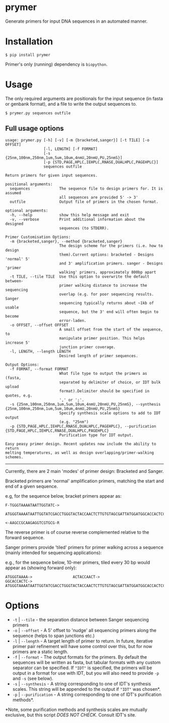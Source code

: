# prymer

Generate primers for input DNA sequences in an automated manner.

# Installation

    $ pip install prymer

Primer's only (running) dependency is `biopython`.

# Usage

The only required arguments are positionals for the input sequence (in fasta or genbank format),
and a file to write the output sequences to.

    $ prymer.py sequences outfile

## Full usage options

    usage: prymer.py [-h] [-v] [-m {bracketed,sanger}] [-t TILE] [-o OFFSET]
                     [-l, LENGTH] [-f FORMAT]
                     [-s {25nm,100nm,250nm,1um,5um,10um,4nmU,20nmU,PU,25nmS}]
                     [-p {STD,PAGE,HPLC,IEHPLC,RNASE,DUALHPLC,PAGEHPLC}]
                     sequences outfile

    Return primers for given input sequences.

    positional arguments:
      sequences             The sequence file to design primers for. It is assumed
                            all sequences are provided 5' -> 3'
      outfile               Output file of primers in the chosen format.

    optional arguments:
      -h, --help            show this help message and exit
      -v, --verbose         Print additional information about the designed
                            sequences (to STDERR).

    Primer Customisation Options:
      -m {bracketed,sanger}, --method {bracketed,sanger}
                            The design scheme for the primers (i.e. how to design
                            them).Current options: bracketed - Designs 'normal' 5'
                            and 3' amplification primers. sanger - Designs 'primer
                            walking' primers, approximately 800bp apart
      -t TILE, --tile TILE  Use this option to overwrite the default between-
                            primer walking distance to increase the sequencing
                            overlap (e.g. for poor sequencing results. Sanger
                            sequencing typically returns about ~1kb of usable
                            sequence, but the 3' end will often begin to become
                            error-laden.
      -o OFFSET, --offset OFFSET
                            A small offset from the start of the sequence, to
                            manipulate primer position. This helps increase 5'
                            junction primer coverage.
      -l, LENGTH, --length LENGTH
                            Desired length of primer sequences.

    Output Options:
      -f FORMAT, --format FORMAT
                            What file type to output the primers as (fasta,
                            separated by delimiter of choice, or IDT bulk upload
                            format).Delimiter should be specified in quotes, e.g.
                            ',' or ';'.
      -s {25nm,100nm,250nm,1um,5um,10um,4nmU,20nmU,PU,25nmS}, --synthesis {25nm,100nm,250nm,1um,5um,10um,4nmU,20nmU,PU,25nmS}
                            Specify synthesis scale options to add to IDT output
                            (e.g. "25nm")
      -p {STD,PAGE,HPLC,IEHPLC,RNASE,DUALHPLC,PAGEHPLC}, --purification {STD,PAGE,HPLC,IEHPLC,RNASE,DUALHPLC,PAGEHPLC}
                            Purification type for IDT output.

    Easy peasy primer design. Recent updates now include the ability to return
    melting temperatures, as well as design overlapping/primer-walking schemes.

----
Currently, there are 2 main 'modes' of primer design: Bracketed and Sanger.

Bracketed primers are 'normal' amplification primers, matching the start and end
of a given sequence.

e.g, for the sequence below, bracket primers appear as:

    F-TGGGTAAAATAATTGGTATC->
      ATGGGTAAAATAATTGGTATCGACCTGGGTACTACCAACTCTTGTGTAGCGATTATGGATGGCACCACTCCTCGCGTGCTGGAGAACGCCGAA
                                                                             <-AAGCCGCAAGAGGTCGTGCG-R

The reverse primer is of course reverse complemented relative to the forward sequence.

Sanger primers provide 'tiled' primers for primer walking across a sequence (mainly intended
for sequencing applications):

e.g., for the sequence below, 10-mer primers, tiled every 30 bp would appear as (showing forward only):


    ATGGGTAAAA->                  ACTACCAACT->                  GGCACCACTC->
    ATGGGTAAAATAATTGGTATCGACCTGGGTACTACCAACTCTTGTGTAGCGATTATGGATGGCACCACTCCTCGCGTGCTGGAGAACGCCGAA

# Options

 - `-t` | `--tile`  - the separation distance between Sanger sequencing primers
 - `-o` | `--offset` - A 5' offset to 'nudge' all sequencing primers along the sequence (helps to span junctions etc.)
 - `-l` | `--length` - A target length of primer to return. In future, iterative primer pair refinement will have some control over this, but for now primers are a static length.
 - `-f` | `--format` - The output formats for the primers. By default the sequences will be written as fasta, but tabular formats with any custom separator can be specified. If `"IDT"` is specified, the primers will be output in a format for use with IDT, but you will also need to provide `-p` and `-s` (see below).
 - `-s` | `--synthesis` - A string corresponding to one of IDT's synthesis scales. This string will be appended to the output if `"IDT"` was chosen*.
 - `-p` | `--purification` - A string corresponding to one of IDT's purification methods*.

*Note, some purification methods and synthesis scales are mutually exclusive, but this script *DOES NOT CHECK*. Consult IDT's site.
